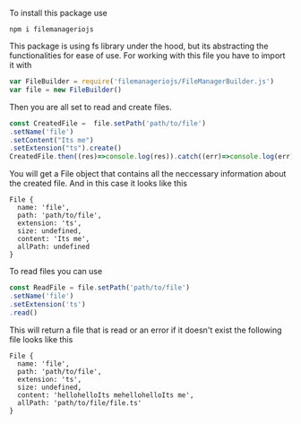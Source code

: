 To install this package use
```cli
npm i filemanageriojs
```
This package is using fs library under the hood, but its abstracting the functionalities for ease of use.
For working with this file you have to import it with
```javascript
var FileBuilder = require('filemanageriojs/FileManagerBuilder.js')
var file = new FileBuilder()
```
Then you are all set to read and create files.

```javascript
const CreatedFile =  file.setPath('path/to/file')
.setName('file')
.setContent("Its me")
.setExtension("ts").create()
CreatedFile.then((res)=>console.log(res)).catch((err)=>console.log(err))
```
You will get a File object that contains all the neccessary information about the created file. And in this case it looks like this
```
File {
  name: 'file',
  path: 'path/to/file',
  extension: 'ts',
  size: undefined,
  content: 'Its me',
  allPath: undefined
}
```
To read files you can use
```javascript
const ReadFile = file.setPath('path/to/file')
.setName('file')
.setExtension('ts')
.read()
```
This will return a file that is read or an error if it doesn't exist 
the following file looks like this
```
File {
  name: 'file',
  path: 'path/to/file',
  extension: 'ts',
  size: undefined,
  content: 'hellohelloIts mehellohelloIts me',
  allPath: 'path/to/file/file.ts'
}
```
